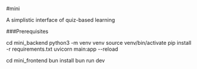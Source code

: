 #mini

A simplistic interface of quiz-based learning

###Prerequisites

cd mini_backend
python3 -m venv venv
source venv/bin/activate
pip install -r requirements.txt
uvicorn main:app --reload


cd mini_frontend
bun install
bun run dev
